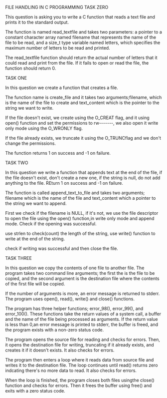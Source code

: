 FILE HANDLING IN C PROGRAMMING
TASK ZERO

This question is asking you to write a C function that reads a text file and prints it to the standard output.

The function is named read_textfile and takes two parameters: a pointer to a constant character array named filename that represents the name of the file to be read, and a size_t type variable named letters, which specifies the maximum number of letters to be read and printed.

The read_textfile function should return the actual number of letters that it could read and print from the file. If it fails to open or read the file, the function should return 0.

TASK ONE

In this question we create a function that creates a file.

The function name is create_file and it takes two arguments;filename, which is the name of the file to create and text_content which is the pointer to the string we want to write.

If the file doesn't exist, we create using the O_CREAT flag, and it using open() function and set the permissions to rw-------, we also open it write only mode using the O_WRONLY flag.

If the file already exists, we truncate it using the O_TRUNCflag and we don't change the permissions.

The function returns 1 on success and -1 on failure.

TASK TWO

In this question we write a function that appends text at the end of the file, if the file doesn't exist, don't create a new one, if the string is null, do not add anything to the file. REturn 1 on success and -1 on failure.

The function is called append_text_to_file and takes two arguments; filename which is the name of the file and text_content which a pointer to the string we want to append.

First we check if the filename is NULL, if it's not, we use the file descriptor to open the file using the open() function,in write only mode and append mode. Check if the opening was successful.

use strlen to check(count) the length of the string, use write() function to write at the end of the string.

check if writing was successful and then close the file.

TASK THREE

In this question we copy the contents of one file to another file. The program takes two command line arguments; the first the is the file to be copied, and the second argument is the destination file where the contents of the first file will be copied.

If the number of arguments is more, an error message is returned to stderr. The program uses open(), read(), write() and close() functions.

The program has three helper functions; error_98(), error_99(), and error_100(). These functions take the return values of a system call, a buffer and the name of the file being processed as arguments. If the return value is less than 0,an error message is printed to stderr, the buffer is freed, and the program exists with a non-zero status code.

The program opens the source file for reading and checks for errors. Then, it opens the destination file for writing, truncating if it already exists, and creates it if it doesn't exists. It also checks for errors.

The program then enters a loop where it reads data from source file and writes it to the destination file. The loop continues until read() returns zero indcating there's no more data to read. It also checks for errors.

When the loop is finished, the program closes both files usingthe close() function and checks for errors. Then it frees the buffer using free() and exits with a zero status code.
